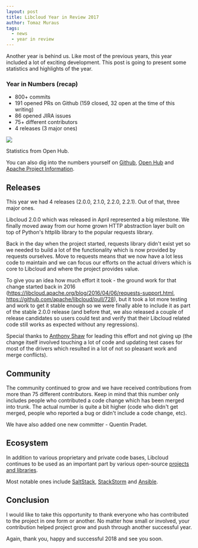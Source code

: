 ```yaml
---
layout: post
title: Libcloud Year in Review 2017
author: Tomaz Muraus
tags:
  - news
  - year in review
---
```


Another year is behind us. Like most of the previous years, this year included
a lot of exciting development. This post is going to present some statistics and
highlights of the year.

### Year in Numbers (recap)

* 800+ commits
* 191 opened PRs on Github (159 closed, 32 open at the time of this writing)
* 86 opened JIRA issues
* 75+ different contributors
* 4 releases (3 major ones)

<div class="imginline">
  <a href="https://www.openhub.net/p/libcloud" target="_blank"><img src="/images/posts/2017-12-30-libcloud-year-in-review-2017-released/Screenshot from 2017-12-29 19-07-48.png" class="img-responsive inline" /></a>
  <p class="img-caption">Statistics from Open Hub.</p>
</div>

You can also dig into the numbers yourself on [Github][4], [Open Hub][3] and
[Apache Project Information][5].

## Releases

This year we had 4 releases (2.0.0, 2.1.0, 2.2.0, 2.2.1). Out of that, three
major ones.

Libcloud 2.0.0 which was released in April represented a big milestone. We
finally moved away from our home grown HTTP abstraction layer built on top
of Python's httplib library to the popular requests library.

Back in the day when the project started, requests library didn't exist yet so
we needed to build a lot of the functionality which is now provided by requests
ourselves. Move to requests means that we now have a lot less code to maintain
and we can focus our efforts on the actual drivers which is core to Libcloud and
where the project provides value.

To give you an idea how much effort it took - the ground work for that change
started back in 2016 (<https://libcloud.apache.org/blog/2016/04/06/requests-support.html>,
<https://github.com/apache/libcloud/pull/728>), but it took a lot more testing
and work to get it stable enough so we were finally able to include it as part
of the stable 2.0.0 release (and before that, we also released a couple of release
candidates so users could test and verify that their Libcloud related code
still works as expected without any regressions).

Special thanks to [Anthony Shaw][6] for leading this effort and not giving up (the
change itself involved touching a lot of code and updating test cases for most
of the drivers which resulted in a lot of not so pleasant work and merge
conflicts).

## Community

The community continued to grow and we have received contributions from more
than 75 different contributors. Keep in mind that this number only includes
people who contributed a code change which has been merged into trunk. The
actual number is quite a bit higher (code who didn't get merged, people who
reported a bug or didn't include a code change, etc).

We have also added one new committer - Quentin Pradet.

## Ecosystem

In addition to various proprietary and private code bases, Libcloud continues
to be used as an important part by various open-source [projects and
libraries][7].

Most notable ones include [SaltStack][8], [StackStorm][9] and [Ansible][10].

## Conclusion

I would like to take this opportunity to thank everyone who has contributed
to the project in one form or another. No matter how small or involved, your
contribution helped project grow and push through another successful year.

Again, thank you, happy and successful 2018 and see you soon.

[1]: https://issues.apache.org/jira/issues/?jql=project%20%3D%20LIBCLOUD%20and%20createdDate%20%3E%3D%20%222017-01-01%22%20and%20createdDate%20%3C%20%222017-12-31%22%20ORDER%20BY%20created%20DESC%2C%20priority%20DESC%2C%20updated%20DESC
[2]: https://github.com/apache/libcloud/pulls?utf8=%E2%9C%93&q=is%3Apr+created%3A%3E%3D2017-01-01
[3]: https://www.openhub.net/p/libcloud
[4]: https://github.com/apache/libcloud/pulse
[5]: https://projects.apache.org/project.html?libcloud
[6]: https://twitter.com/anthonypjshaw?lang=en
[7]: https://pypi.python.org/pypi?%3Aaction=search&term=libcloud&submit=search
[8]: https://saltstack.com/
[9]: https://stackstorm.com/
[10]: https://www.google.si/search?ei=bqVGWvyGMYOXkwWlgI7gCw&q=ansible&oq=ansible&gs_l=psy-ab.3..0i67k1j0l9.2982.2982.0.3130.1.1.0.0.0.0.99.99.1.1.0....0...1c.1.64.psy-ab..0.1.99....0.4KRxU06xPjw
